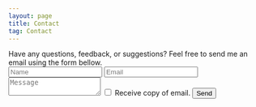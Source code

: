 ```yaml
---
layout: page
title: Contact
tag: Contact
---
```

<div class="contact">
Have any questions, feedback, or suggestions? Feel free to send me an email using the form bellow.

<form id="contactform" name='contactform' onsubmit="return validateForm()" method="POST">
    <input type="text" name="name" class="feedback-input" placeholder="Name">
    <input type="email" name="_replyto" class="feedback-input" placeholder="Email">
    <input type="hidden" name="_subject" value="Portfolio Contact" />
    <textarea name="message" class="feedback-input" placeholder="Message"></textarea>
    <input type="text" name="_gotcha" style="display:none" />
    <input type="hidden" name="_next" value="//twarrre.github.io/thanks.html" />
    <input type="checkbox" name="cc" id="cc" value="true" > Receive copy of email.
    <input type="hidden" name="_cc" id="ccValue" value="" />
    <input type="submit" value="Send">
</form>
<script>
    var contactform =  document.getElementById('contactform');
    contactform.setAttribute('action', '//formspree.io/' + 't' + 'wa' + 're' + '41' + '94' + '@' + 'gmail' + '.' + 'com');
</script>

</div>
